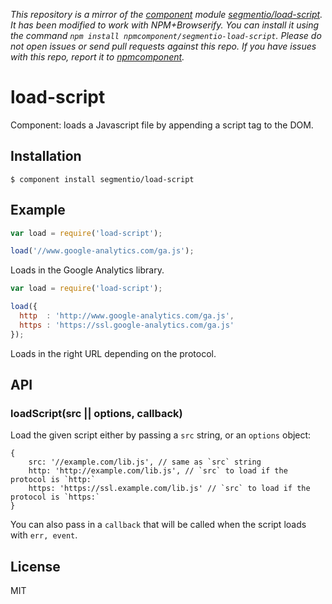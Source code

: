 *This repository is a mirror of the [component](http://component.io) module [segmentio/load-script](http://github.com/segmentio/load-script). It has been modified to work with NPM+Browserify. You can install it using the command `npm install npmcomponent/segmentio-load-script`. Please do not open issues or send pull requests against this repo. If you have issues with this repo, report it to [npmcomponent](https://github.com/airportyh/npmcomponent).*

# load-script

  Component: loads a Javascript file by appending a script tag to the DOM.

## Installation

    $ component install segmentio/load-script

## Example
    
```js
var load = require('load-script');

load('//www.google-analytics.com/ga.js');
```

Loads in the Google Analytics library.

```js
var load = require('load-script');

load({
  http  : 'http://www.google-analytics.com/ga.js',
  https : 'https://ssl.google-analytics.com/ga.js'
});
```

Loads in the right URL depending on the protocol.

## API

### loadScript(src || options, callback)
  Load the given script either by passing a `src` string, or
  an `options` object:

    {
        src: '//example.com/lib.js', // same as `src` string
        http: 'http://example.com/lib.js', // `src` to load if the protocol is `http:`
        https: 'https://ssl.example.com/lib.js' // `src` to load if the protocol is `https:`
    }
  
  You can also pass in a `callback` that will be called when
  the script loads with `err, event`.

## License

  MIT
